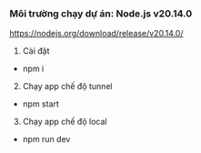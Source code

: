 
### Môi trường chạy dự án: Node.js v20.14.0
https://nodejs.org/download/release/v20.14.0/

1. Cài đặt
- npm i

2. Chạy app chế độ tunnel
- npm start

3. Chạy app chế độ local
- npm run dev

